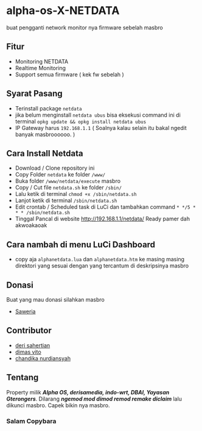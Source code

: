
# alpha-os-X-NETDATA 
buat pengganti network monitor nya firmware sebelah masbro
## Fitur

- Monitoring NETDATA
- Realtime Monitoring 
- Support semua firmware ( kek fw sebelah )

## Syarat Pasang

- Terinstall package `netdata`
- jika belum menginstall `netdata ubus` bisa eksekusi command ini di terminal `opkg update && opkg install netdata ubus`
- IP Gateway harus `192.168.1.1` ( Soalnya kalau selain itu bakal ngedit banyak masbroooooo. )


## Cara Install Netdata

- Download / Clone repository ini
- Copy Folder `netdata` ke folder `/www/`
- Buka folder `/www/netdata/execute` masbro
- Copy / Cut file `netdata.sh` ke folder `/sbin/`
- Lalu ketik di terminal `chmod +x /sbin/netdata.sh`
- Lanjot ketik di terminal `/sbin/netdata.sh`
- Edit crontab / Scheduled task di LuCi dan tambahkan command `* */5 * * * /sbin/netdata.sh`
- Tinggal Pancal di website http://192.168.1.1/netdata/
Ready pamer dah akwoakaoak

## Cara nambah di menu LuCi Dashboard 

- copy aja `alphanetdata.lua` dan `alphanetdata.htm` ke masing masing direktori yang sesuai dengan yang tercantum di deskripsinya masbro

## Donasi

Buat yang mau donasi silahkan masbro
- [ Saweria ](https://saweria.co/derisamedia)

## Contributor
- [deri sahertian](https://github.com/derisamedia)
- [dimas vito](https://github.com/nosignals)
- [chandika nurdiansyah](https://github.com/chandika7d)
## Tentang


Property milik ***Alpha OS, derisamedia, indo-wrt, DBAI, Yayasan Gterongers***. Dilarang ***ngemod mod dimod remod remake diclaim*** lalu dikunci masbro. Capek bikin nya masbro.

### Salam Copybara
